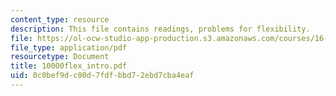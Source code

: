 ```yaml
---
content_type: resource
description: This file contains readings, problems for flexibility.
file: https://ol-ocw-studio-app-production.s3.amazonaws.com/courses/16-892j-space-system-architecture-and-design-fall-2004/0c0bef9dc00d7fdfbbd72ebd7cba4eaf_10000flex_intro.pdf
file_type: application/pdf
resourcetype: Document
title: 10000flex_intro.pdf
uid: 0c0bef9d-c00d-7fdf-bbd7-2ebd7cba4eaf
---
```

